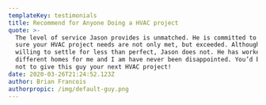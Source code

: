 ```yaml
---
templateKey: testimonials
title: Recommend for Anyone Doing a HVAC project
quote: >-
  The level of service Jason provides is unmatched. He is committed to making
  sure your HVAC project needs are not only met, but exceeded. Although I was
  willing to settle for less than perfect, Jason does not. He has worked on two
  different homes for me and I am have never been disappointed. You’d be silly
  not to give this guy your next HVAC project!
date: 2020-03-26T21:24:52.123Z
author: Brian Francois
authorpropic: /img/default-guy.png
---
```

